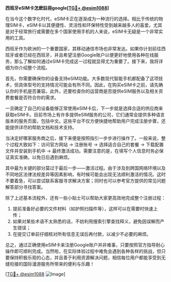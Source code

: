 **西班牙eSIM卡怎麽註冊google[[TG💪+ @esim1088](https://t.me/s/esim1088)]**

在当今这个数字化时代，eSIM卡正在逐渐成为一种流行的选择。相比于传统的物理SIM卡，eSIM卡以其便捷性、灵活性和环保特性受到越来越多人的喜爱。尤其是对于经常旅行或需要在多个国家使用手机的人来说，eSIM卡无疑是一个非常实用的工具。

西班牙作为欧洲的一个重要国家，其移动通信市场也非常发达。如果你计划前往西班牙或者已经在西班牙，并且希望注册Google账户以便更好地使用各种在线服务，那么了解如何通过eSIM卡完成这一过程就显得尤为重要了。接下来，我将详细为你介绍整个流程。

首先，你需要确保你的设备支持eSIM功能。大多数现代智能手机都配备了这项技术，但具体型号的支持情况可能会有所不同。因此，在购买eSIM卡之前，请先确认你的手机是否兼容。此外，还要检查你的运营商是否提供eSIM服务以及相关资费套餐是否符合你的需求。

一旦确定了自己的设备能够正常使用eSIM卡后，下一步就是选择合适的供应商来获取eSIM卡。目前市场上有许多提供eSIM服务的公司，它们通常会提供多种语言版本的服务页面，包括中文。这些平台不仅方便快捷地帮助用户完成注册步骤，还能提供详尽的帮助文档和技术支持。

当决定好哪家服务商之后，接下来便是按照指引一步步进行操作了。一般来说，整个过程大致如下：访问官方网站 -> 注册账号 -> 选择适合自己的套餐 -> 下载配置文件并安装到手机中 -> 最终激活成功。需要注意的是，在填写个人信息时务必保证真实准确，以免日后遇到麻烦。

其中最为关键的部分莫过于最后一步——激活过程。由于涉及到跨国网络环境以及不同地区法律法规差异等因素影响，有时候可能会出现无法顺利激活的情况。这时不要着急，可以尝试联系客服寻求解决方案；同时也可以参考官方提供的常见问题解答部分寻找答案。

除了上述基本流程外，还有一些小贴士可以帮助大家更高效地完成整个注册过程：

1. 提前准备好必要的文件材料（如护照扫描件等），这样可以在需要时快速上传；
2. 如果对某些术语不太熟悉的话，不妨利用搜索引擎查找释义，避免因误解而产生错误；
3. 在提交订单前仔细核对所有信息无误后再付款，以减少不必要的麻烦。

总之，通过正确使用eSIM卡来注册Google账户并非难事，只要按照官方指导耐心操作即可顺利完成。当然啦，在实际体验过程中难免会遇到各种各样的挑战，但只要保持积极乐观的心态，并且善于利用资源解决问题，相信每位用户都能享受到无缝衔接的国际漫游服务所带来的便利与乐趣！

[[TG💪+ @esim1088](https://t.me/s/esim1088) ![Image](https://i.postimg.cc/4NQfJmqS/Snipaste-2025-05-13-00-14-12.png)]